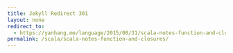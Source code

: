 ```yaml
---
title: Jekyll Redirect 301
layout: none
redirect_to:
  - https://yanhang.me/language/2015/08/31/scala-notes-function-and-closures.html
permalink: /scala/scala-notes-function-and-closures/
---
```


